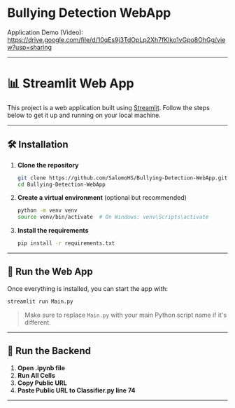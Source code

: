 # Bullying Detection WebApp
Application Demo (Video): https://drive.google.com/file/d/10qEs9j3TdOpLp2Xh7fKIko1vGpo8OhGg/view?usp=sharing

---

# 📊 Streamlit Web App

This project is a web application built using [Streamlit](https://streamlit.io/). Follow the steps below to get it up and running on your local machine.

---

## 🛠️ Installation

1. **Clone the repository**
   ```bash
   git clone https://github.com/SalomoHS/Bullying-Detection-WebApp.git
   cd Bullying-Detection-WebApp
   ```

2. **Create a virtual environment** (optional but recommended)
   ```bash
   python -m venv venv
   source venv/bin/activate  # On Windows: venv\Scripts\activate
   ```

3. **Install the requirements**
   ```bash
   pip install -r requirements.txt
   ```

---

## 🚀 Run the Web App

Once everything is installed, you can start the app with:

```bash
streamlit run Main.py
```

> Make sure to replace `Main.py` with your main Python script name if it's different.

---

## 🚀 Run the Backend

1. **Open .ipynb file**
2. **Run All Cells**
3. **Copy Public URL**
4. **Paste Public URL to Classifier.py line 74**

---
